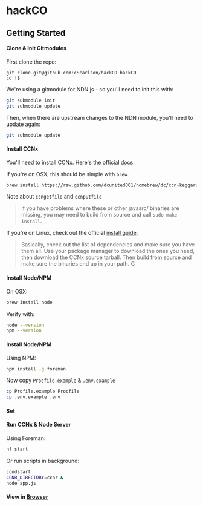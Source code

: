 hackCO
======

## Getting Started

#### Clone & Init Gitmodules

First clone the repo:

```
git clone git@github.com:cScarlson/hackCO hackCO
cd !$
```

We're using a gitmodule for NDN.js - so you'll need to init this with:

```bash
git submodule init
git submodule update
```

Then, when there are upstream changes to the NDN module, you'll need to update again:

```bash
git submodule update
```

#### Install CCNx

You'll need to install CCNx.  Here's the official [docs](http://www.ccnx.org/documentation/).

If you're on OSX, this should be simple with `brew`.

```bash
brew install https://raw.github.com/dcunited001/homebrew/dc/ccn-keggar/Library/Formula/ccnx.rb
```

Note about `ccngetfile` and `ccnputfile`

> If you have problems where these or other javasrc/ binaries are missing, you may need to build from source and call `sudo make install`.

If you're on Linux, check out the official [install guide](https://www.ccnx.org/wiki/CCNx/InstallingCCNx).

> Basically, check out the list of dependencies and make sure you have them all.
> Use your package manager to download the ones you need, then download the CCNx source tarball.
> Then build from source and make sure the binaries end up in your path.
G
#### Install Node/NPM

On OSX:

```bash
brew install node
```

Verify with:

```bash
node --version
npm --version
```

#### Install Node/NPM

Using NPM:

```bash
npm install -g foreman
```

Now copy `Procfile.example` & `.env.example`

```bash
cp Profile.example Procfile
cp .env.example .env
```

#### Set

#### Run CCNx & Node Server

Using Foreman:

```bash
nf start
```

Or run scripts in background:

```bash
ccndstart
CCNR_DIRECTORY=ccnr &
node app.js
```

#### View in [Browser](http://localhost:3000)

